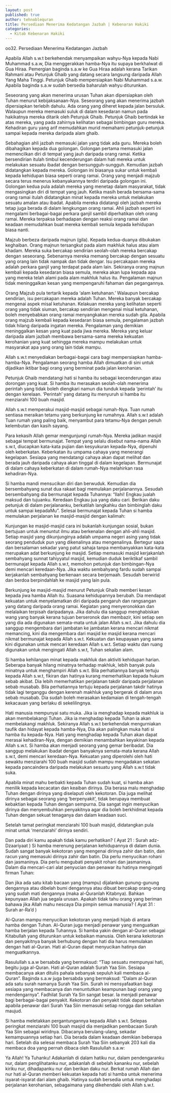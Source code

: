 ```yaml
---
layout: post
published: true
author: tehnoblequran
title: Persediaan Menerima Kedatangan Jazbah | Kebenaran Hakiki
categories:
  - Kitab Kebenaran Hakiki
---
```



oo32. Persediaan Menerima Kedatangan Jazbah

Apabila Allah s.w.t berkehendak menyampaikan wahyu-Nya kepada Nabi Muhammad s.a.w, Dia menggerakkan hamba-Nya itu supaya berkhalwat di Gua Hiraa. Pemergian baginda s.a.w ke Gua Hiraa adalah kerana Tarikan Rahmani atau Petunjuk Ghaib yang datang secara langsung daripada Allah Yang Maha Tinggi. Petunjuk Ghaib mempersiapkan Nabi Muhammad s.a.w. Apabila baginda s.a.w sudah bersedia baharulah wahyu diturunkan.

Seseorang yang akan menerima urusan Tuhan akan dipersiapkan oleh Tuhan menurut kebijaksanaan-Nya. Seseorang yang akan menerima jazbah dipersiapkan terlebih dahulu. Ada orang yang diheret kepada jalan bersuluk. Walaupun mereka memasuki suluk di dalam kesedaran namun pada hakikatnya mereka ditarik oleh Petunjuk Ghaib. Petunjuk Ghaib bertindak ke atas mereka, yang pada zahirnya kelihatan sebagai bimbingan guru mereka. Kehadiran guru yang arif memudahkan murid memahami petunjuk-petunjuk sampai kepada mereka daripada alam ghaib.

Sebahagian ahli jazbah memasuki jalan yang tidak ada guru. Mereka boleh dibahagikan kepada dua golongan. Golongan pertama memasuki jalan memencilkan diri di tempat yang jauh daripada orang ramai. Ketika bersendirian itulah timbul kecenderungan dalam hati mereka untuk melakukan sesuatu ibadat dengan bersungguh-sungguh. Kemudian jazbah didatangkan kepada mereka. Golongan ini biasanya sukar untuk kembali kepada kehidupan biasa seperti orang ramai. Orang yang menjadi majzub secara terus menerus kebanyakannya terdiri daripada golongan ini. Golongan kedua pula adalah mereka yang menetap dalam masyarakat, tidak mengasingkan diri di tempat yang jauh. Ketika masih berada bersama-sama orang ramai itulah didatangkan minat kepada mereka untuk melakukan sesuatu amalan atau ibadat. Apabila mereka didatangi oleh jazbah mereka tetap juga berada di dalam lengkungan orang ramai. Ahli jazbah seperti ini mengalami berbagai-bagai perkara ganjil sambil diperhatikan oleh orang ramai. Mereka terpaksa berhadapan dengan reaksi orang ramai dan keadaan memudahkan buat mereka kembali semula kepada kehidupan biasa nanti.

Majzub berbeza daripada majnun (gila). Kepada kedua-duanya dibukakan keghaiban. Orang majnun tersangkut pada alam makhluk halus atau alam khadam. Mereka suka bercakap sendirian seolah-olah mereka bercakap dengan seseorang. Sebenarnya mereka memang bercakap dengan sesuatu yang orang lain tidak nampak dan tidak dengar. Isu percakapan mereka adalah perkara ganjil yang terdapat pada alam lain. Sekiranya orang majnun kembali kepada kesedaran biasa semula, mereka akan lupa kepada apa yang mereka telah alami pada alam makhluk halus itu. Pengalaman majnun tidak meninggalkan kesan yang mempengaruhi fahaman dan pegangannya.

Orang Majzub pula tertarik kepada ‘alam ketuhanan.’ Walaupun bercakap sendirian, isu percakapan mereka adalah Tuhan. Mereka banyak bercakap mengenai aspek misal ketuhanan. Kelakuan mereka yang kelihatan seperti orang yang tidak siuman, bercakap sendirian mengenai misal ketuhanan, boleh menyebabkan orang ramai menyangkakan mereka sudah gila. Apabila orang majzub kembali kepada kesedaran biasa semula, pengalaman jazbah tidak hilang daripada ingatan mereka. Pengalaman yang demikian meninggalkan kesan yang kuat pada jiwa mereka. Mereka yang keluar daripada alam jazbah membawa bersama-sama mereka kekuatan kerohanian yang kuat sehingga mereka mampu melakukan untuk masyarakat apa yang orang lain tidak mampu.

Allah s.w.t menyediakan berbagai-bagai cara bagi mempersiapkan hamba-hamba-Nya. Pengalaman seorang hamba Allah dimuatkan di sini untuk dijadikan iktibar bagi orang yang berminat pada jalan kerohanian.

Petunjuk Ghaib mendatangi hati si hamba itu sebagai kecenderungan atau dorongan yang kuat. Si hamba itu merasakan seolah-olah menerima perintah yang tidak boleh diengkari namun dia tunduk kepada ‘perintah’ itu dengan kerelaan. ‘Perintah’ yang datang itu menyuruh si hamba itu menziarahi 100 buah masjid.

Allah s.w.t memperakui masjid-masjid sebagai rumah-Nya. Tuan rumah sentiasa meraikan tetamu yang berkunjung ke rumahnya. Allah s.w.t adalah Tuan rumah yang paling baik, menyambut para tetamu-Nya dengan penuh kelembutan dan kasih sayang.

Para kekasih Allah gemar mengunjungi rumah-Nya. Mereka jadikan masjid sebagai tempat bermunajat. Tempat yang selalu disebut nama-nama Allah s.w.t, diucapkan kata-kata pujian dan kesyukuran kepada-Nya, dipenuhi oleh keberkatan. Keberkatan itu umpama cahaya yang menerangi kegelapan. Sesiapa yang mendatangi cahaya akan dapat melihat dan berada jauh daripada cahaya akan tinggal di dalam kegelapan. Bermunajat di dalam cahaya keberkatan di dalam rumah-Nya melahirkan rasa kehadiran-Nya.

Si hamba mandi mensucikan diri dan berwuduk. Kemudian dia bersembahyang sunat dua rakaat bagi memulakan perjalanannya. Sesudah bersembahyang dia bermunajat kepada Tuhannya: “Ilahi! Engkau jualah maksud dan tujuanku. Keredaan Engkau jua yang daku cari. Berikan daku petunjuk di dalam perjalananku, berkatilah langkahku dan bimbinglah daku untuk sampai kepadaMu”. Selesai bermunajat kepada Tuhan si hamba memulakan perjalanan ke masjid-masjid dengan kalimah:

Kunjungan ke masjid-masjid cara ini bukanlah kunjungan sosial, bukan bertujuan untuk menuntut ilmu atau berkenalan dengan ahli-ahli masjid. Setiap masjid yang dikunjunginya adalah umpama negeri asing yang tidak seorang penduduk pun yang dikenalinya atau mengenalinya. Bertegur sapa dan bersalaman sekadar yang patut sahaja tanpa membanyakkan kata-kata merupakan adat berkunjung ke masjid. Setiap memasuki masjid kerjakanlah sembahyang sunnat tahiyyatul masjid, kemudian duduk beriktikaf sambil bermunajat kepada Allah s.w.t, memohon petunjuk dan bimbingan-Nya demi mencari keredaan-Nya. Jika waktu sembahyang fardu sudah sampai kerjakanlah sembahyang berkenaan secara berjemaah. Sesudah berwirid dan berdoa berpindahlah ke masjid yang lain pula.

Berkunjung ke masjid-masjid menurut Petunjuk Ghaib memberi kesan kepada jiwa hamba Allah itu. Suasana kehidupannya berubah. Dia mendapat kekuatan untuk menyelamatkan diri daripada pengaruh dan rangsangan yang datang daripada orang ramai. Kegiatan yang menyeronokkan dan melalaikan terpisah daripadanya. Jika dahulu dia sanggup menghabiskan wang yang banyak kerana tujuan berseronok dan membazir, kini setiap sen yang dia ada digunakan semata-mata untuk jalan Allah s.w.t. Jika dahulu dia sanggup mengembara dari jambatan ke jambatan kerana mencari nikmat memancing, kini dia mengembara dari masjid ke masjid kerana mencari nikmat bermunajat kepada Allah s.w.t. Kekuatan dan keupayaan yang sama kini digunakan untuk mencari keredaan Allah s.w.t. Setiap waktu dan ruang digunakan untuk mengingati Allah s.w.t, Tuhan sekalian alam.

Si hamba kehilangan minat kepada makhluk dan aktiviti kehidupan harian. Seberapa banyak hilang minatnya terhadap makhluk, lebih banyak pula minatnya untuk menghampiri Allah s.w.t. Bila perhatiannya banyak tertuju kepada Allah s.w.t, fikiran dan hatinya kurang memerhatikan kepada hukum sebab akibat. Dia lebih memerhatikan perjalanan takdir daripada perjalanan sebab musabab. Bila perhatiannya tertuju kepada perjalanan takdir hatinya tidak lagi terganggu dengan kerenah makhluk yang bergerak di dalam arus sebab musabab. Dia sudah boleh merasakan kedamaian di tengah-tengah kekacauan yang berlaku di sekelilingnya.

Hati manusia mempunyai satu muka. Jika ia menghadap kepada makhluk ia akan membelakangi Tuhan. Jika ia menghadap kepada Tuhan ia akan membelakangi makhluk. Sekiranya Allah s.w.t berkehendak mengurniakan taufik dan hidayat kepada hamba-Nya, Dia akan palingkan muka hati si hamba itu kepada-Nya. Hati yang menghadap kepada Tuhan akan dapat merasai kehadiran-Nya, dengan demikian menambahkan keyakinan kepada Allah s.w.t. Si hamba akan menjadi seorang yang gemar beribadat. Dia sanggup melakukan ibadat dengan banyaknya semata-mata kerana Allah s.w.t, demi mencari keredaan-Nya. Kekuatan yang diperolehi oleh hati sewaktu menziarahi 100 buah masjid sudah mampu mengadakan sekatan kepada pancaindera daripada melakukan sesuatu yang Allah s.w.t tidak suka.

Apabila minat mahu berbakti kepada Tuhan sudah kuat, si hamba akan menilik kepada kecacatan dan keaiban dirinya. Dia berasa malu menghadap Tuhan dengan dirinya yang diselaputi oleh kekotoran. Dia juga melihat dirinya sebagai seorang yang ‘berpenyakit’, tidak berupaya membuat kebaktian kepada Tuhan dengan sempurna. Dia sangat ingin menyucikan dirinya dan menyembuhkan penyakitnya agar dia boleh berkhidmat kepada Tuhan dengan sekuat tenaganya dan dalam keadaan suci.

Setelah tamat peringkat menziarahi 100 buah masjid, didatangkan pula minat untuk ‘menziarahi’ dirinya sendiri.

Dan pada diri kamu apakah tidak kamu perhatikan? ( Ayat 21 : Surah adz-Dzaariyaat ) Si hamba merenung perjalanan kehidupannya di dalam dunia. Sudah sangat banyak kekotoran yang mengenai dirinya zahir dan batin, dan racun yang memasuki dirinya zahir dan batin. Dia perlu menyucikan rohani dan jasmaninya. Dia perlu mengubati penyakit rohani dan jasmaninya. Dalam dia mencari-cari alat penyucian dan penawar itu hatinya mengingati firman Tuhan:

Dan jika ada satu kitab bacaan yang (mampu) dijalankan gunung-gunung dengannya atau dibelah bumi dengannya atau dibuat bercakap orang-orang yang sudah mati dengannya (maka al-Quranlah Kitabnya). Bahkan kepunyaan Allah jua segala urusan. Apakah tidak tahu orang yang beriman bahawa jika Allah mahu nescaya Dia pimpin semua manusia? ( Ayat 31 : Surah ar-Ra’d )

Al-Quran mampu menyucikan kekotoran yang menjadi hijab di antara hamba dengan Tuhan. Al-Quran juga menjadi penawar yang menguatkan hamba berjalan kepada Tuhannya. Si hamba yakin dengan al-Quran sebagai Kitabullah yang diturunkan untuk kebaikan manusia. Oleh kerana kekotoran dan penyakitnya banyak berhubung dengan hati dia harus memulakan dengan hati al-Quran. Hati al-Quran dapat menyucikan hatinya dan menguatkannya.

Rasulullah s.a.w bersabda yang bermaksud: “Tiap sesuatu mempunyai hati, begitu juga al-Quran. Hati al-Quran adalah Surah Yaa Siin. Sesiapa membacanya akan ditulis pahala sebanyak sepuluh kali membaca al-Quran”. Baginda s.a.w juga bersabda yang bermaksud: “Dalam al-Quran ada satu surah namanya Surah Yaa Siin. Surah ini mensyafaatkan bagi sesiapa yang membacanya dan menuntutkan keampunan bagi orang yang mendengarnya”. Fadhilat Surah Ya Sin sangat besar. Ia menjadi penawar bagi berbagai-bagai penyakit. Kekotoran dan penyakit tidak dapat bertahan apabila penawar dari Surah Yaa Siin memasuki setiap rongga dan sekalian maujud.

Si hamba meletakkan pergantungannya kepada Allah s.w.t. Selepas peringkat menziarahi 100 buah masjid dia menjadikan pembacaan Surah Yaa Siin sebagai wiridnya. Dibacanya berulang-ulang, sekadar kemampuannya setiap hari. Dia berada dalam keadaan demikian beberapa hari. Setelah dia selesai membaca Surah Yaa Siin sebanyak 203 kali dia membaca doa yang pernah dibaca oleh Rasulullah s.a.w:

Ya Allah! Ya Tuhanku! Adakanlah di dalam hatiku nur, dalam pendengaranku nur, dalam penglihatanku nur, adakanlah di sebelah kananku nur, sebelah kiriku nur, dihadapanku nur dan berikan daku nur. Berkat rumah Allah dan nur hati al-Quran memberi kekuatan kepada hati si hamba untuk menerima isyarat-isyarat dari alam ghaib. Hatinya sudah bersedia untuk menghadapi perjalanan kerohanian, sebagaimana yang dikehendaki oleh Allah s.w.t.

